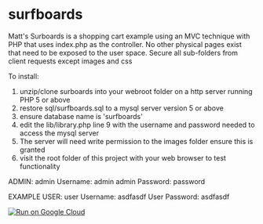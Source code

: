 # surfboards

Matt's Surboards is a shopping cart example using an MVC technique with PHP that
uses index.php as the controller. No other physical pages exist that need to be
exposed to the user space. Secure all sub-folders from client requests except
images and css

To install:
1. unzip/clone surboards into your webroot folder on a http server running PHP 5 or
above
2. restore sql/surfboards.sql to a mysql server version 5 or above 
3. ensure database name is 'surfboards'
4. edit the lib/library.php line 9 with the username and password needed to access
the mysql server
5. The server will need write permission to the images folder ensure this is granted
6. visit the root folder of this project with your web browser to test functionality 


ADMIN:
admin Username: admin
admin Password: password

EXAMPLE USER:
user Username: asdfasdf
User Password: asdfasdf

[![Run on Google Cloud](https://storage.googleapis.com/cloudrun/button.svg)](https://console.cloud.google.com/cloudshell/editor?shellonly=true&cloudshell_image=gcr.io/cloudrun/button&cloudshell_git_repo=https://github.com/fragspawn/surfboards)
